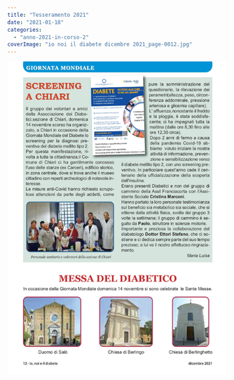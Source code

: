 ```yaml
---
title: "Tesseramento 2021"
date: "2021-01-18"
categories: 
  - "anno-2021-in-corso-2"
coverImage: "io noi il diabete dicembre 2021_page-0012.jpg"
---
```


![](images/io%20noi%20il%20diabete%20dicembre%202021_page-0012.jpg)